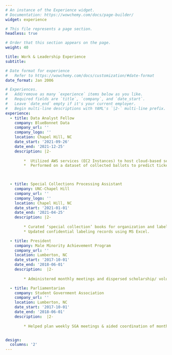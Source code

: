 ```yaml
---
# An instance of the Experience widget.
# Documentation: https://wowchemy.com/docs/page-builder/
widget: experience

# This file represents a page section.
headless: true

# Order that this section appears on the page.
weight: 40

title: Work & Leadership Experience
subtitle:

# Date format for experience
#   Refer to https://wowchemy.com/docs/customization/#date-format
date_format: Jan 2006

# Experiences.
#   Add/remove as many `experience` items below as you like.
#   Required fields are `title`, `company`, and `date_start`.
#   Leave `date_end` empty if it's your current employer.
#   Begin multi-line descriptions with YAML's `|2-` multi-line prefix.
experience:
  - title: Data Analyst Fellow
    company: BlueBonnet Data
    company_url: ''
    company_logo: ''
    location: Chapel Hill, NC
    date_start: '2021-09-26'
    date_end: '2021-12-25'
    description: |2-
    
        *  Utilized AWS services (EC2 Instances) to host cloud-based sessions of R & RStudio and train Naive Bayes models while minimizing cost. Created IAM Users to provide access to others on the team.
        *  Performed on a dataset of collected ballots to predict ticket-splitting on the respective voting demographic as consultation for a Congressional Candidate.


        
  - title: Special Collections Processing Assistant
    company: UNC-Chapel Hill
    company_url: ''
    company_logo: ''
    location: Chapel Hill, NC
    date_start: '2021-01-01'
    date_end: '2021-04-25'
    description: |2-
    
        * Curated ‘special collection’ books for organization and labeling purposes.
        * Updated confidential labeling records using MS Excel.

  - title: President
    company: Male Minority Achievement Program
    company_url: ''
    location: Lumberton, NC
    date_start: '2017-10-01'
    date_end: '2018-06-01'
    description:  |2-
    
        * Administered monthly meetings and dispersed scholarship/ volunteer work information through email to students to aid them with their success at Robeson Community College.

  - title: Parliamentarian
    company: Student Government Association
    company_url: ''
    location: Lumberton, NC
    date_start: '2017-10-01'
    date_end: '2018-06-01'
    description:  |2-
    
        * Helped plan weekly SGA meetings & aided coordination of monthly events held at Robeson Community College with more than 1500 attendees at each event


design:
  columns: '2'
---
```

